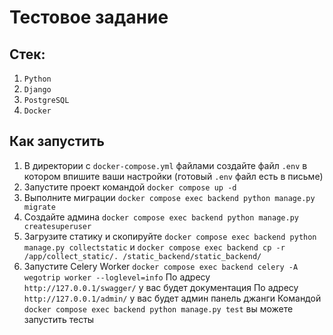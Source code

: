 # Тестовое задание
## Стек:
1. `Python`
2. `Django`
3. `PostgreSQL`
4. `Docker`
## Как запустить
1. В директории с `docker-compose.yml` файлами создайте файл `.env` в котором впишите ваши настройки (готовый `.env` файл есть в письме)
2. Запустите проект командой `docker compose up -d`
3. Выполните миграции `docker compose exec backend python manage.py migrate`
4. Создайте админа `docker compose exec backend python manage.py createsuperuser`
5. Загрузите статику и скопируйте `docker compose exec backend python manage.py collectstatic` и `docker compose exec backend cp -r /app/collect_static/. /static_backend/static_backend/`
6. Запустите Celery Worker `docker compose exec backend celery -A wegotrip worker --loglevel=info`
По адресу `http://127.0.0.1/swagger/` у вас будет документация
По адресу `http://127.0.0.1/admin/` у вас будет админ панель джанги
Командой `docker compose exec backend python manage.py test` вы можете запустить тесты